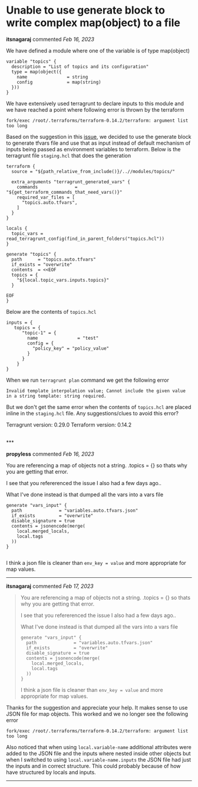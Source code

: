 # Unable to use generate block to write complex map(object) to a file

**itsnagaraj** commented *Feb 16, 2023*

We have defined a module where one of the variable is of type map(object)

```
variable "topics" {
  description = "List of topics and its configuration"
  type = map(object({
    name               = string
    config             = map(string)
  }))
}
```

We have extensively used terragrunt to declare inputs to this module and we have reached a point where following error is thrown by the terraform

`fork/exec /root/.terraforms/terraform-0.14.2/terraform: argument list too long`

Based on the suggestion in this [issue](https://github.com/gruntwork-io/terragrunt/issues/2132), we decided to use the generate block to generate tfvars file and use that as input instead of default mechanism of inputs being passed as environment variables to terraform. Below is the terragrunt file `staging.hcl` that does the generation

```
terraform {
  source = "${path_relative_from_include()}/..//modules/topics/"

  extra_arguments "terragrunt_generated_vars" {
    commands              = "${get_terraform_commands_that_need_vars()}"
    required_var_files = [
      "topics.auto.tfvars",
    ]
  }
}

locals {
  topic_vars = read_terragrunt_config(find_in_parent_folders("topics.hcl"))
}

generate "topics" {
  path      = "topics.auto.tfvars"
  if_exists = "overwrite"
  contents  = <<EOF
  topics = {
    "${local.topic_vars.inputs.topics}"
  }

EOF
}

```

Below are the contents of `topics.hcl`

```
inputs = {
   topics = {
      "topic-1" = {
        name               = "test"
        config = {
          "policy_key" = "policy_value"
        }
      }
    }
}
```

When we run `terragrunt plan` command we get the following error

`Invalid template interpolation value; Cannot include the given value in a string template: string required.`

But we don't get the same error when the contents of `topics.hcl` are placed inline in the `staging.hcl` file. Any suggestions/clues to avoid this error? 

Terragrunt version: 0.29.0
Terraform version: 0.14.2




<br />
***


**propyless** commented *Feb 16, 2023*

You are referencing a map of objects not a string. .topics = {} so thats why you are getting that error.

I see that you refererenced the issue I also had a few days ago..

What I've done instead  is that dumped all the vars into a vars file
```
generate "vars_input" {
  path              = "variables.auto.tfvars.json"
  if_exists         = "overwrite"
  disable_signature = true
  contents = jsonencode(merge(
    local.merged_locals,
    local.tags
  ))
}


```

I think a json file is cleaner than `env_key = value` and more appropriate for map values.
***

**itsnagaraj** commented *Feb 17, 2023*

> You are referencing a map of objects not a string. .topics = {} so thats why you are getting that error.
> 
> I see that you refererenced the issue I also had a few days ago..
> 
> What I've done instead is that dumped all the vars into a vars file
> 
> ```
> generate "vars_input" {
>   path              = "variables.auto.tfvars.json"
>   if_exists         = "overwrite"
>   disable_signature = true
>   contents = jsonencode(merge(
>     local.merged_locals,
>     local.tags
>   ))
> }
> ```
> 
> I think a json file is cleaner than `env_key = value` and more appropriate for map values.

Thanks for the suggestion and appreciate your help. It makes sense to use JSON file for map objects. This worked and we no longer see the following error

`fork/exec /root/.terraforms/terraform-0.14.2/terraform: argument list too long`

Also noticed that when using `local.variable-name` additional attributes were added to the JSON file and the inputs where nested inside other objects but when I switched to using `local.variable-name.inputs` the JSON file had just the inputs and in correct structure. This could probably because of how have structured by locals and inputs.
***


